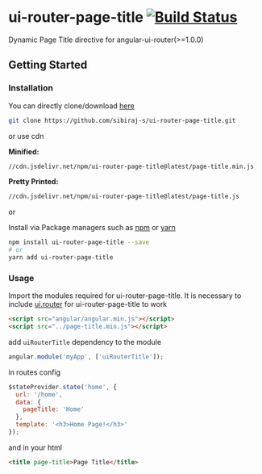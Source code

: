 # ui-router-page-title [![Build Status](https://travis-ci.com/sibiraj-s/ui-router-page-title.svg?branch=master)](https://travis-ci.com/sibiraj-s/ui-router-page-title)

Dynamic Page Title directive for angular-ui-router(>=1.0.0)

## Getting Started

### Installation

You can directly clone/download [here][ui-router-page-title]

```bash
git clone https://github.com/sibiraj-s/ui-router-page-title.git
```

or use cdn

**Minified:**

```bash
//cdn.jsdelivr.net/npm/ui-router-page-title@latest/page-title.min.js
```

**Pretty Printed:**

```bash
//cdn.jsdelivr.net/npm/ui-router-page-title@latest/page-title.js
```

or

Install via Package managers such as [npm][npm] or [yarn][yarn]

```bash
npm install ui-router-page-title --save
# or
yarn add ui-router-page-title
```

### Usage

Import the modules required for ui-router-page-title. It is necessary to include [ui.router][uirouter] for ui-router-page-title to work

```html
<script src="angular/angular.min.js"></script>
<script src="../page-title.min.js"></script>
```

add `uiRouterTitle` dependency to the module

```js
angular.module('myApp', ['uiRouterTitle']);
```

in routes config

```js
$stateProvider.state('home', {
  url: '/home',
  data: {
    pageTitle: 'Home'
  },
  template: '<h3>Home Page!</h3>'
});
```

and in your html

```html
<title page-title>Page Title</title>
```

[uirouter]: https://ui-router.github.io/
[npm]: https://www.npmjs.com/
[yarn]: https://yarnpkg.com/lang/en/
[github]: https://sibiraj-s.github.io/
[ui-router-page-title]: https://github.com/sibiraj-s/ui-router-page-title
[demo]: https://sibiraj-s.github.io/ui-router-page-title/

